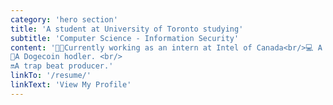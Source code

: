 ```yaml
---
category: 'hero section'
title: 'A student at University of Toronto studying'
subtitle: 'Computer Science - Information Security'
content: '🧑‍🔧Currently working as an intern at Intel of Canada<br/>💻 A computer scientist with 2-year background in designing software. High performance in the first and second year of university and still developing more skills. Undaunted by difficult challenges and adept at delving into issues. <br/> 
🐶A Dogecoin hodler. <br/> 
🔛A trap beat producer.'
linkTo: '/resume/'
linkText: 'View My Profile'
---
```

